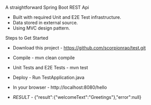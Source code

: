 A straightforward Spring Boot REST Api

- Built with required Unit and E2E Test infrastructure.
- Data stored in external source.
- Using MVC design pattern.


Steps to Get Started

- Download this project - https://github.com/scorpionrao/test.git
- Compile - mvn clean compile
- Unit Tests and E2E Tests - mvn test
- Deploy - Run TestApplication.java
- In your browser - http://localhost:8080/hello

- *RESULT* - {"result":{"welcomeText":"Greetings"},"error":null}
